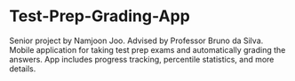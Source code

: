 # Test-Prep-Grading-App
Senior project by Namjoon Joo. Advised by Professor Bruno da Silva. Mobile application for taking test prep exams and automatically grading the answers. App includes progress tracking, percentile statistics, and more details.

